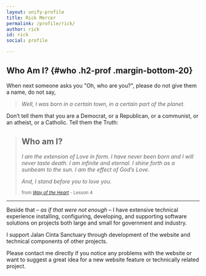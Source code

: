 ```yaml
---
layout: unify-profile
title: Rick Mercer
permalink: /profile/rick/
author: rick
id: rick
social: profile

---
```


## Who Am I? {#who .h2-prof .margin-bottom-20}

When next someone asks you "Oh, who are you?", please do not give them a name, do not say,

> *Well, I was born in a certain town, in a certain part of the planet.*

Don’t tell them that you are a Democrat, or a Republican, or a communist, or an
atheist, or a Catholic. Tell them the Truth:

> ## Who am I?
>
> *I am the extension of Love in form. I have never been born and
> I will never taste death. I am infinite and eternal. I shine forth as a sunbeam
> to the sun. I am the effect of God’s Love.*
>
> *And, I stand before you to love you.*
>
> <small>from [*Way of the Heart*](http://www.wayofmastery.com/store/index.1.html) - Lesson 4</small>

----

Beside that &ndash; *as if that were not enough* &ndash; I have extensive technical experience installing,
configuring, developing, and supporting software solutions on projects both large
and small for government and industry.

I support Jalan Cinta Sanctuary through development of the website and technical components of 
other projects.

Please contact me directly if you notice any problems with the website or want to suggest a
great idea for a new website feature or technically related project.

